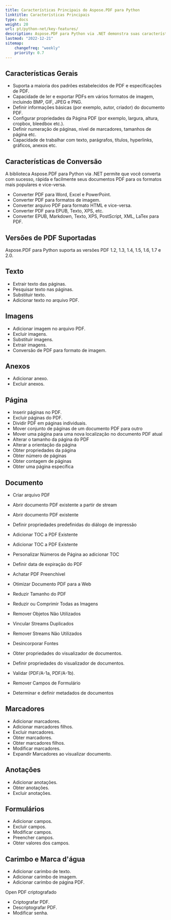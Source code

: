 ```yaml
---
title: Características Principais do Aspose.PDF para Python
linktitle: Características Principais
type: docs
weight: 20
url: pt/python-net/key-features/
description: Aspose.PDF para Python via .NET demonstra suas características gerais. Mostra as versões de PDF suportadas e todas as manipulações que podemos fazer com PDF.
lastmod: "2022-12-21"
sitemap:
    changefreq: "weekly"
    priority: 0.7
---
```


## Características Gerais

- Suporta a maioria dos padrões estabelecidos de PDF e especificações de PDF.
- Capacidade de ler e exportar PDFs em vários formatos de imagem, incluindo BMP, GIF, JPEG e PNG.
- Definir informações básicas (por exemplo, autor, criador) do documento PDF.
- Configurar propriedades da Página PDF (por exemplo, largura, altura, cropbox, bleedbox etc.).
- Definir numeração de páginas, nível de marcadores, tamanhos de página etc.
- Capacidade de trabalhar com texto, parágrafos, títulos, hyperlinks, gráficos, anexos etc.

## Características de Conversão

A biblioteca Aspose.PDF para Python via .NET permite que você converta com sucesso, rápida e facilmente seus documentos PDF para os formatos mais populares e vice-versa.

- Converter PDF para Word, Excel e PowerPoint.
- Converter PDF para formatos de imagem.
- Converter arquivo PDF para formato HTML e vice-versa.
- Converter PDF para EPUB, Texto, XPS, etc.
- Converter EPUB, Markdown, Texto, XPS, PostScript, XML, LaTex para PDF.

## Versões de PDF Suportadas

Aspose.PDF para Python suporta as versões PDF 1.2, 1.3, 1.4, 1.5, 1.6, 1.7 e 2.0.

## Texto

- Extrair texto das páginas.
- Pesquisar texto nas páginas.
- Substituir texto.
- Adicionar texto no arquivo PDF.

## Imagens

- Adicionar imagem no arquivo PDF.
- Excluir imagens.
- Substituir imagens.
- Extrair imagens.
- Conversão de PDF para formato de imagem.

## Anexos

- Adicionar anexo.
- Excluir anexos.

## Página

- Inserir páginas no PDF.
- Excluir páginas do PDF.
- Dividir PDF em páginas individuais.
- Mover conjunto de páginas de um documento PDF para outro
- Mover uma página para uma nova localização no documento PDF atual
- Alterar o tamanho da página do PDF
- Alterar a orientação da página
- Obter propriedades da página
- Obter número de páginas
- Obter contagem de páginas
- Obter uma página específica

## Documento

- Criar arquivo PDF
- Abrir documento PDF existente a partir de stream
- Abrir documento PDF existente

- Definir propriedades predefinidas do diálogo de impressão
 - Adicionar TOC a PDF Existente
- Adicionar TOC a PDF Existente
- Personalizar Números de Página ao adicionar TOC
- Definir data de expiração do PDF
- Achatar PDF Preenchível
- Otimizar Documento PDF para a Web
- Reduzir Tamanho do PDF
- Reduzir ou Comprimir Todas as Imagens
- Remover Objetos Não Utilizados
- Vincular Streams Duplicados
- Remover Streams Não Utilizados
- Desincorporar Fontes
- Obter propriedades do visualizador de documentos.
- Definir propriedades do visualizador de documentos.
- Validar (PDF/A-1a, PDF/A-1b).
- Remover Campos de Formulário
- Determinar e definir metadados de documentos

## Marcadores

- Adicionar marcadores.
- Adicionar marcadores filhos.
- Excluir marcadores.
- Obter marcadores.
- Obter marcadores filhos.
- Modificar marcadores.
- Expandir Marcadores ao visualizar documento.

## Anotações

- Adicionar anotações.
- Obter anotações.
- Excluir anotações.

## Formulários

- Adicionar campos.
- Excluir campos.
- Modificar campos.
- Preencher campos.
- Obter valores dos campos.

## Carimbo e Marca d'água

- Adicionar carimbo de texto.
- Adicionar carimbo de imagem.
- Adicionar carimbo de página PDF.




































































































































































































































































































































































































































































































































































































































































































































































































































































































































































































































































Open PDF criptografado
- Criptografar PDF.
- Descriptografar PDF.
- Modificar senha.